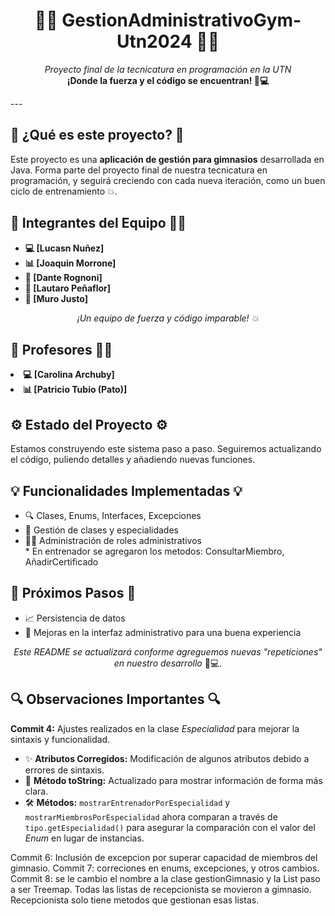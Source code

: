 <h1 align="center">🏋️‍♂️ GestionAdministrativoGym-Utn2024 🏋️‍♀️</h1>
<p align="center">
  <em>Proyecto final de la tecnicatura en programación en la UTN</em> <br>
  <strong>¡Donde la fuerza y el código se encuentran! 💪💻</strong>
</p>
---
<h2>🌟 ¿Qué es este proyecto? 🌟</h2>
<p>Este proyecto es una <strong>aplicación de gestión para gimnasios</strong> desarrollada en Java. Forma parte del proyecto final de nuestra tecnicatura en programación, y seguirá creciendo con cada nueva iteración, como un buen ciclo de entrenamiento 💥.</p>
<h2>👥 Integrantes del Equipo 🧑‍💻</h2>
<ul>
  <li><strong>💻 [Lucasn Nuñez]</strong> </li>
  <li><strong>📊 [Joaquin Morrone]</strong> </li>
  <li><strong>🎨 [Dante Rognoni]</strong> </li>
  <li><strong>🤖 [Lautaro Peñaflor]</strong> </li>
   <li><strong>🤖 [Muro Justo]</strong> </li>
</ul>
<p align="center"><em>¡Un equipo de fuerza y código imparable! 💥</em></p>
<h2>👥 Profesores 🧑‍💻</h2>
<li><strong>💻 [Carolina Archuby]</strong> </li>
  <li><strong>📊 [Patricio Tubio (Pato)]</strong> </li>

<h2>⚙️ Estado del Proyecto ⚙️</h2>
<p>Estamos construyendo este sistema paso a paso. Seguiremos actualizando el código, puliendo detalles y añadiendo nuevas funciones.</p>
<h2>💡 Funcionalidades Implementadas 💡</h2>
<ul>
  <li>🔍 Clases, Enums, Interfaces, Excepciones</li>
  <li>📝 Gestión de clases y especialidades</li>
  <li>🏋️‍♂️ Administración de roles administrativos</li>
  * En entrenador se agregaron los metodos: ConsultarMiembro, AñadirCertificado
</ul>
<h2>🎯 Próximos Pasos 🎯</h2>
<ul>
  <li>📈 Persistencia de datos</li>
  <li>💄 Mejoras en la interfaz administrativo para una buena experiencia</li>
</ul>
<p align="center">
  <em>Este README se actualizará conforme agreguemos nuevas "repeticiones" en nuestro desarrollo</em> 💪💻.
</p>

<h2>🔍 Observaciones Importantes 🔍</h2> <p> <strong>Commit 4:</strong> Ajustes realizados en la clase <em>Especialidad</em> para mejorar la sintaxis y funcionalidad. <ul> <li>✨ <strong>Atributos Corregidos:</strong> Modificación de algunos atributos debido a errores de sintaxis.</li> <li>🔄 <strong>Método toString:</strong> Actualizado para mostrar información de forma más clara.</li> <li>🛠️ <strong>Métodos:</strong> <code>mostrarEntrenadorPorEspecialidad</code> y <code>mostrarMiembrosPorEspecialidad</code> ahora comparan a través de <code>tipo.getEspecialidad()</code> para asegurar la comparación con el valor del <em>Enum</em> en lugar de instancias.</li> </ul> </p>
Commit 6: Inclusión de excepcion por superar capacidad de miembros del gimnasio.
Commit 7: correciones en enums, excepciones, y otros cambios.
Commit 8: se le cambio el nombre a la clase gestionGimnasio y la List paso a ser Treemap. Todas las listas de recepcionista se movieron a gimnasio. Recepcionista solo tiene metodos que gestionan esas listas.
